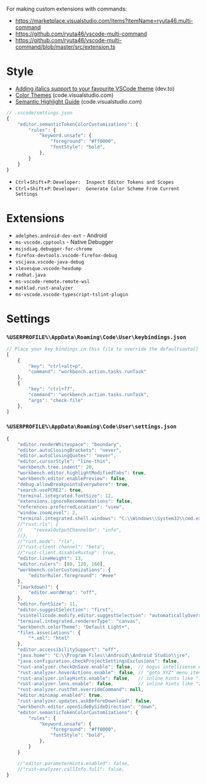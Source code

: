 For making custom extensions with commands:
*   https://marketplace.visualstudio.com/items?itemName=ryuta46.multi-command
*   https://github.com/ryuta46/vscode-multi-command
*   https://github.com/ryuta46/vscode-multi-command/blob/master/src/extension.ts

# Style

* [Adding italics support to your favourite VSCode theme](https://dev.to/salted-bytes/adding-italics-support-to-your-favourite-vscode-theme-2ec9) (dev.to)
* [Color Themes](https://code.visualstudio.com/docs/getstarted/themes) (code.visualstudio.com)
* [Semantic Highlight Guide](https://code.visualstudio.com/api/language-extensions/semantic-highlight-guide) (code.visualstudio.com)

```js
// .vscode/settings.json
{
    "editor.semanticTokenColorCustomizations": {
        "rules": {
            "keyword.unsafe": {
                "foreground": "#ff0000",
                "fontStyle": "bold",
            },
        }
    }
}
```

* `Ctrl`+`Shift`+`P`: `Developer:  Inspect Editor Tokens and Scopes`
* `Ctrl`+`Shift`+`P`: `Developer:  Generate Color Scheme From Current Settings`

# Extensions

* `adelphes.android-dev-ext` - Android
* `ms-vscode.cpptools` - Native Debugger
* `msjsdiag.debugger-for-chrome`
* `firefox-devtools.vscode-firefox-debug`
* `vscjava.vscode-java-debug`
* `slevesque.vscode-hexdump`
* `redhat.java`
* `ms-vscode-remote.remote-wsl`
* `matklad.rust-analyzer`
* `ms-vscode.vscode-typescript-tslint-plugin`

# Settings

### `%USERPROFILE%\AppData\Roaming\Code\User\keybindings.json`

```js
// Place your key bindings in this file to override the defaultsauto[]
[
    {
        "key": "ctrl+alt+p",
        "command": "workbench.action.tasks.runTask"
    },
    {
        "key": "ctrl+f7",
        "command": "workbench.action.tasks.runTask",
        "args": "check-file"
    },
]
```

### `%USERPROFILE%\AppData\Roaming\Code\User\settings.json`

```js
{
    "editor.renderWhitespace": "boundary",
    "editor.autoClosingBrackets": "never",
    "editor.autoClosingQuotes": "never",
    "editor.cursorStyle": "line-thin",
    "workbench.tree.indent": 20,
    "workbench.editor.highlightModifiedTabs": true,
    "workbench.editor.enablePreview": false,
    "debug.allowBreakpointsEverywhere": true,
    "search.usePCRE2": true,
    "terminal.integrated.fontSize": 12,
    "extensions.ignoreRecommendations": false,
    "references.preferredLocation": "view",
    "window.zoomLevel": 2,
    "terminal.integrated.shell.windows": "C:\\Windows\\System32\\cmd.exe",
    //"rust.rls": {
    //    "revealOutputChannelOn": "info",
    //},
    //"rust.mode": "rls",
    //"rust-client.channel": "beta",
    //"rust-client.disableRustup": true,
    "editor.lineHeight": 13,
    "editor.rulers": [80, 120, 160],
    "workbench.colorCustomizations": {
        "editorRuler.foreground": "#eee"
    },
    "[markdown]": {
        "editor.wordWrap": "off",
    },
    "editor.fontSize": 11,
    "editor.suggestSelection": "first",
    "vsintellicode.modify.editor.suggestSelection": "automaticallyOverrodeDefaultValue",
    "terminal.integrated.rendererType": "canvas",
    "workbench.colorTheme": "Default Light+",
    "files.associations": {
        "*.xml": "html"
    },
    "editor.accessibilitySupport": "off",
    "java.home": "C:\\Program Files\\Android\\Android Studio\\jre",
    "java.configuration.checkProjectSettingsExclusions": false,
    "rust-analyzer.checkOnSave.enable": false,  // bogus intellisense errors in problems pane
    "rust-analyzer.hoverActions.enable": false, // "goto XYZ" menu items when hovering over underlined identifiers
    "rust-analyzer.inlayHints.enable": false,   // inline hints like ": usize"
    "rust-analyzer.lens.enable": false,         // inline hints like "2 implementations"
    "rust-analyzer.rustfmt.overrideCommand": null,
    "editor.minimap.enabled": true,
    "rust-analyzer.updates.askBeforeDownload": false,
    "workbench.editor.openSideBySideDirection": "down",
    "editor.semanticTokenColorCustomizations": {
        "rules": {
            "keyword.unsafe": {
                "foreground": "#ff0000",
                "fontStyle": "bold",
            },
        }
    }

    //"editor.parameterHints.enabled": false,
    //"rust-analyzer.callInfo.full": false,
}
```
